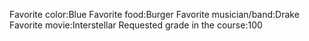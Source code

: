 Favorite color:Blue 
Favorite food:Burger
Favorite musician/band:Drake	 
Favorite movie:Interstellar
Requested grade in the course:100
